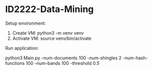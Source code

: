 # ID2222-Data-Mining

Setup environment:

1. Create VM: python3 -m venv venv
2. Activate VM: source venv/bin/activate

Run application:

python3 Main.py -num-documents 100 -num-shingles 2 -num-hash-functions 100 -num-bands 100 -threshold 0.5